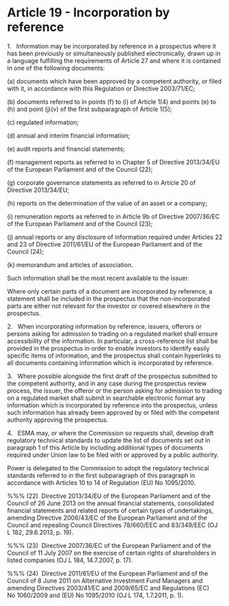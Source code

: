 # Article 19 - Incorporation by reference


1.   Information may be incorporated by reference in a prospectus where it has been previously or simultaneously published electronically, drawn up in a language fulfilling the requirements of Article 27 and where it is contained in one of the following documents:

(a) documents which have been approved by a competent authority, or filed with it, in accordance with this Regulation or Directive 2003/71/EC;

(b) documents referred to in points (f) to (i) of Article 1(4) and points (e) to (h) and point (j)(v) of the first subparagraph of Article 1(5);

(c) regulated information;

(d) annual and interim financial information;

(e) audit reports and financial statements;

(f) management reports as referred to in Chapter 5 of Directive 2013/34/EU of the European Parliament and of the Council (22);

(g) corporate governance statements as referred to in Article 20 of Directive 2013/34/EU;

(h) reports on the determination of the value of an asset or a company;

(i) remuneration reports as referred to in Article 9b of Directive 2007/36/EC of the European Parliament and of the Council (23);

(j) annual reports or any disclosure of information required under Articles 22 and 23 of Directive 2011/61/EU of the European Parliament and of the Council (24);

(k) memorandum and articles of association.

Such information shall be the most recent available to the issuer.

Where only certain parts of a document are incorporated by reference, a statement shall be included in the prospectus that the non-incorporated parts are either not relevant for the investor or covered elsewhere in the prospectus.

2.   When incorporating information by reference, issuers, offerors or persons asking for admission to trading on a regulated market shall ensure accessibility of the information. In particular, a cross-reference list shall be provided in the prospectus in order to enable investors to identify easily specific items of information, and the prospectus shall contain hyperlinks to all documents containing information which is incorporated by reference.

3.   Where possible alongside the first draft of the prospectus submitted to the competent authority, and in any case during the prospectus review process, the issuer, the offeror or the person asking for admission to trading on a regulated market shall submit in searchable electronic format any information which is incorporated by reference into the prospectus, unless such information has already been approved by or filed with the competent authority approving the prospectus.

4.   ESMA may, or where the Commission so requests shall, develop draft regulatory technical standards to update the list of documents set out in paragraph 1 of this Article by including additional types of documents required under Union law to be filed with or approved by a public authority.

Power is delegated to the Commission to adopt the regulatory technical standards referred to in the first subparagraph of this paragraph in accordance with Articles 10 to 14 of Regulation (EU) No 1095/2010.

%%% (22)  Directive 2013/34/EU of the European Parliament and of the Council of 26 June 2013 on the annual financial statements, consolidated financial statements and related reports of certain types of undertakings, amending Directive 2006/43/EC of the European Parliament and of the Council and repealing Council Directives 78/660/EEC and 83/349/EEC (OJ L 182, 29.6.2013, p. 19).

%%% (23)  Directive 2007/36/EC of the European Parliament and of the Council of 11 July 2007 on the exercise of certain rights of shareholders in listed companies (OJ L 184, 14.7.2007, p. 17).

%%% (24)  Directive 2011/61/EU of the European Parliament and of the Council of 8 June 2011 on Alternative Investment Fund Managers and amending Directives 2003/41/EC and 2009/65/EC and Regulations (EC) No 1060/2009 and (EU) No 1095/2010 (OJ L 174, 1.7.2011, p. 1).
